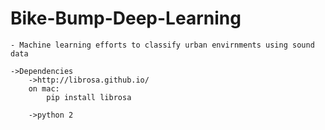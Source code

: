 # Bike-Bump-Deep-Learning
	- Machine learning efforts to classify urban envirnments using sound data

	->Dependencies
		->http://librosa.github.io/
		on mac:
			pip install librosa

		->python 2